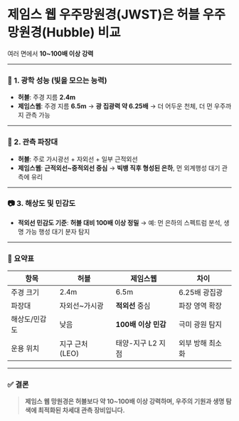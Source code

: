 # 제임스 웹 우주망원경(JWST)은 허블 우주망원경(Hubble) 비교
여러 면에서 **10\~100배 이상 강력**

---

### 🔭 1. **광학 성능 (빛을 모으는 능력)**

* **허블**: 주경 지름 **2.4m**
* **제임스웹**: 주경 지름 **6.5m** → **광 집광력 약 6.25배**
  → 더 어두운 천체, 더 먼 우주까지 관측 가능

---

### 🌌 2. **관측 파장대**

* **허블**: 주로 가시광선 + 자외선 + 일부 근적외선
* **제임스웹**: **근적외선\~중적외선 중심**
  → **빅뱅 직후 형성된 은하**, 먼 외계행성 대기 관측에 유리

---

### 📷 3. **해상도 및 민감도**

* **적외선 민감도 기준**: **허블 대비 100배 이상 정밀**
  → 예: 먼 은하의 스펙트럼 분석, 생명 가능 행성 대기 분자 탐지

---

### 🧠 요약표

| 항목      | 허블          | 제임스웹           | 차이        |
| ------- | ----------- | -------------- | --------- |
| 주경 크기   | 2.4m        | 6.5m           | 6.25배 광집광 |
| 파장대     | 자외선\~가시광    | **적외선** 중심     | 파장 영역 확장  |
| 해상도/민감도 | 낮음          | **100배 이상 민감** | 극미 광원 탐지  |
| 운용 위치   | 지구 근처 (LEO) | 태양-지구 L2 지점    | 외부 방해 최소화 |

---

### ✅ 결론

> **제임스 웹 망원경은 허블보다 약 10\~100배 이상 강력하며, 우주의 기원과 생명 탐색에 최적화된 차세대 관측 장비입니다.**

